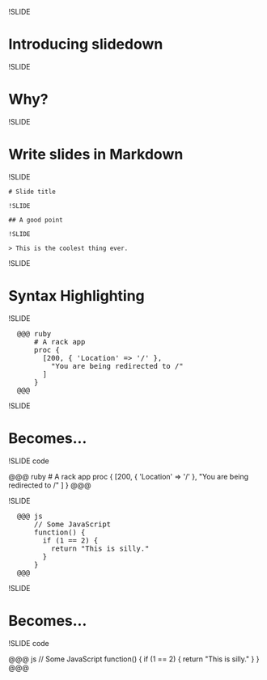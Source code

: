 !SLIDE

# Introducing slidedown

!SLIDE

# Why?

!SLIDE

# Write slides in Markdown

!SLIDE

    # Slide title
    
    !SLIDE
    
    ## A good point
    
    !SLIDE
    
    > This is the coolest thing ever.

!SLIDE

# Syntax Highlighting

!SLIDE

<pre>
  @@@ ruby
      # A rack app
      proc {
        [200, { 'Location' => '/' },
          "You are being redirected to /"
        ]
      }
  @@@
</pre>

!SLIDE

# Becomes...

!SLIDE code

@@@ ruby
    # A rack app
    proc {
      [200, { 'Location' => '/' },
        "You are being redirected to /"
      ]
    }
@@@

!SLIDE

<pre>
  @@@ js
      // Some JavaScript
      function() {
        if (1 == 2) {
          return "This is silly."
        }
      }
  @@@
</pre>

!SLIDE

# Becomes...

!SLIDE code

@@@ js
    // Some JavaScript
    function() {
      if (1 == 2) {
        return "This is silly."
      }
    }
@@@